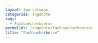 ```yaml
---
layout: two-columns
categories: angebote
tags:
  - Fachbuecherboerse
permalink: /angebote/fachbuecherboerse/
title: "Fachbücherbörse"
---
```

